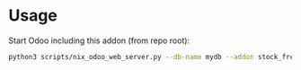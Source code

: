 # Usage

Start Odoo including this addon (from repo root):

```bash
python3 scripts/nix_odoo_web_server.py --db-name mydb --addon stock_free_quantity
```
